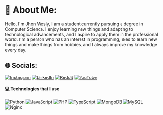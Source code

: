 # 💫 About Me:

Hello, I'm Jhon Wesly, I am a student currently pursuing a degree in Computer Science. I enjoy learning new things and adapting to technological advancements, and I aspire to apply them in the professional world. I'm a person who has an interest in programming, likes to learn new things and make things from hobbies, and I always improve my knowledge every day.

## 🌐 Socials:
[![Instagram](https://img.shields.io/badge/Instagram-%23E1306C.svg?logo=Instagram&logoColor=white)](https://instagram.com/jhonwesly.s) [![LinkedIn](https://img.shields.io/badge/LinkedIn-%230077B5.svg?logo=linkedin&logoColor=white)](https://www.linkedin.com/in/jhon-wesly-329318224/) [![Reddit](https://img.shields.io/badge/Reddit-%23FF4500.svg?logo=Reddit&logoColor=white)](https://reddit.com/user/Quick_Handle_3733) [![YouTube](https://img.shields.io/badge/YouTube-FF0000?style=for-the-badge&logo=youtube&logoColor=white)](https://www.youtube.com/@jhonnws)

#### 💻 Technologies that I use
![Python](https://img.shields.io/badge/python-3670A0?style=for-the-badge&logo=python&logoColor=ffdd54) ![JavaScript](https://img.shields.io/badge/javascript-%23323330.svg?style=for-the-badge&logo=javascript&logoColor=%23F7DF1E) ![PHP](https://img.shields.io/badge/php-%23777BB4.svg?style=for-the-badge&logo=php&logoColor=white) ![TypeScript](https://img.shields.io/badge/typescript-%23007ACC.svg?style=for-the-badge&logo=typescript&logoColor=white) ![MongoDB](https://img.shields.io/badge/MongoDB-%234ea94b.svg?style=for-the-badge&logo=mongodb&logoColor=white) ![MySQL](https://img.shields.io/badge/mysql-%2300f.svg?style=for-the-badge&logo=mysql&logoColor=white) ![Nginx](https://img.shields.io/badge/nginx-%23009639.svg?style=for-the-badge&logo=nginx&logoColor=white)
